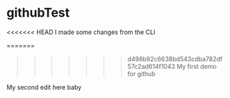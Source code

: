 # githubTest

<<<<<<< HEAD
I made some changes from the CLI

=======
>>>>>>> d498b92c6638bd543cdba782df57c2ad614f1043
My first demo for github

My second edit here baby
